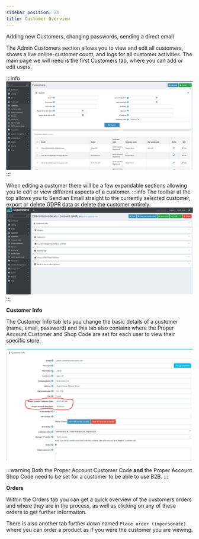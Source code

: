 ```yaml
---
sidebar_position: 21
title: Customer Overview
---
```


Adding new Customers, changing passwords, sending a direct email

The Admin Customers section allows you to view and edit all customers, shows a live online-customer count, and logs for all customer activities.
The main page we will need is the first Customers tab, where you can add or edit users.

:::info
![Alt Text](img-admin-customers.png)
:::

When editing a customer there will be a few expandable sections allowing you to edit or view different aspects of a customer.
:::info
The toolbar at the top allows you to Send an Email straight to the currently selected customer, export or delete GDPR data or delete the customer entirely.
![Alt Text](img-admin-customers-details.png)
:::

**Customer Info**

The Customer Info tab lets you change the basic details of a customer (name, email, password) and this tab also contains where the Proper Account Customer and Shop Code are set for each user to view their specific store.

![Alt Text](img-admin-customer-info.png)

:::warning
Both the Proper Account Customer Code **and** the Proper Account Shop Code need to be set for a customer to be able to use B2B.
:::

**Orders**

Within the Orders tab you can get a quick overview of the customers orders and where they are in the process, as well as clicking on any of these orders to get further information.

There is also another tab further down named `Place order (impersonate)` where you can order a product as if you were the customer you are viewing.
